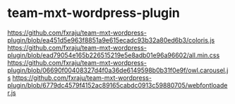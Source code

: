 # team-mxt-wordpress-plugin
https://github.com/fxraju/team-mxt-wordpress-plugin/blob/ea451d5e963f8851a9e615ecadc93b32a80ed6b3/coloris.js
https://github.com/fxraju/team-mxt-wordpress-plugin/blob/ead79054e165b226515219e5e8adb01e96a96602/all.min.css
https://github.com/fxraju/team-mxt-wordpress-plugin/blob/06690f00408327d4f0a36de6149598b0b31f0e9f/owl.carousel.js
https://github.com/fxraju/team-mxt-wordpress-plugin/blob/6779dc4579f4152ac89165cabdc0913c59880705/webfontloader.js
